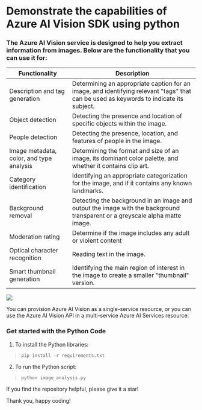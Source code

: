 # Demonstrate the capabilities of Azure AI Vision SDK using python

### The Azure AI Vision service is designed to help you extract information from images. Below are the functionality that you can use it for:

| Functionality | Description |
| --------------- | --------------- |
| Description and tag generation | Determining an appropriate caption for an image, and identifying relevant "tags" that can be used as keywords to indicate its subject. |
| Object detection | Detecting the presence and location of specific objects within the image. |
| People detection | Detecting the presence, location, and features of people in the image. |
| Image metadata, color, and type analysis | Determining the format and size of an image, its dominant color palette, and whether it contains clip art. |
| Category identification | Identifying an appropriate categorization for the image, and if it contains any known landmarks. |
| Background removal | Detecting the background in an image and output the image with the background transparent or a greyscale alpha matte image. |
| Moderation rating | Determine if the image includes any adult or violent content |
| Optical character recognition | Reading text in the image. |
| Smart thumbnail generation | Identifying the main region of interest in the image to create a smaller "thumbnail" version. |


![](https://learn.microsoft.com/en-us/training/wwl-data-ai/analyze-images/media/computer-vision.png)


You can provision Azure AI Vision as a single-service resource, or you can use the Azure AI Vision API in a multi-service Azure AI Services resource.

### Get started with the Python Code

1. To install the Python libraries:
>`pip install -r requirements.txt`

2. To run the Python script:
>`python image_analysis.py`

If you find the repository helpful, please give it a star!

Thank you, happy coding!
